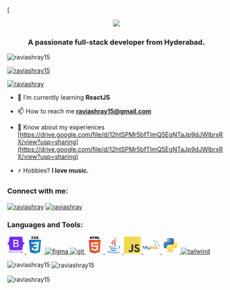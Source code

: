 [<p align="center">
  <img src="[https://readme-typing-svg.demolab.com/?lines=Hey!+I+am+Ravi+Ashray+.+.+.;Undergraduate+Student+at+VITAP;ReactJS+%26+Tailwind+Enthusiast&center=true&width=700&height=45&color=00F7EE&size=30](https://readme-typing-svg.demolab.com/demo/?weight=500&size=30&duration=3000&color=00F7EE&center=true&vCenter=true&width=700&lines=Hey!+I+am+Ravi+Ashray+.+.+.;A+passionate+full-stack+developer+from+Hyderabad.;ReactJS+%26+Tailwind+Enthusiast)">
</p>

<h3 align="center">A passionate full-stack developer from Hyderabad.</h3>

<p align="left"> <img src="https://komarev.com/ghpvc/?username=raviashray15&label=Profile%20views&color=0e75b6&style=flat" alt="raviashray15" /> </p>

<p align="left"> <a href="https://github.com/ryo-ma/github-profile-trophy"><img src="https://github-profile-trophy.vercel.app/?username=raviashray15" alt="raviashray15" /></a> </p>

<p align="left"> <a href="https://twitter.com/raviashray" target="blank"><img src="https://img.shields.io/twitter/follow/raviashray?logo=twitter&style=for-the-badge" alt="raviashray" /></a> </p>

- 🌱 I’m currently learning **ReactJS**

- 📫 How to reach me **raviashray15@gmail.com**

- 📄 Know about my experiences [https://drive.google.com/file/d/12htSPMr5bfTImQ5EgNTaJp9dJWlbrxRX/view?usp=sharing](https://drive.google.com/file/d/12htSPMr5bfTImQ5EgNTaJp9dJWlbrxRX/view?usp=sharing)

- ⚡ Hobbies? **I love music.**

<h3 align="left">Connect with me:</h3>
<p align="left">
<a href="https://twitter.com/raviashray" target="blank"><img align="center" src="https://raw.githubusercontent.com/rahuldkjain/github-profile-readme-generator/master/src/images/icons/Social/twitter.svg" alt="raviashray" height="30" width="40" /></a>
<a href="https://linkedin.com/in/raviashray" target="blank"><img align="center" src="https://raw.githubusercontent.com/rahuldkjain/github-profile-readme-generator/master/src/images/icons/Social/linked-in-alt.svg" alt="raviashray" height="30" width="40" /></a>
</p>

<h3 align="left">Languages and Tools:</h3>
<p align="left"> <a href="https://getbootstrap.com" target="_blank" rel="noreferrer"> <img src="https://raw.githubusercontent.com/devicons/devicon/master/icons/bootstrap/bootstrap-plain-wordmark.svg" alt="bootstrap" width="40" height="40"/> </a> <a href="https://www.w3schools.com/css/" target="_blank" rel="noreferrer"> <img src="https://raw.githubusercontent.com/devicons/devicon/master/icons/css3/css3-original-wordmark.svg" alt="css3" width="40" height="40"/> </a> <a href="https://www.figma.com/" target="_blank" rel="noreferrer"> <img src="https://www.vectorlogo.zone/logos/figma/figma-icon.svg" alt="figma" width="40" height="40"/> </a> <a href="https://git-scm.com/" target="_blank" rel="noreferrer"> <img src="https://www.vectorlogo.zone/logos/git-scm/git-scm-icon.svg" alt="git" width="40" height="40"/> </a> <a href="https://www.w3.org/html/" target="_blank" rel="noreferrer"> <img src="https://raw.githubusercontent.com/devicons/devicon/master/icons/html5/html5-original-wordmark.svg" alt="html5" width="40" height="40"/> </a> <a href="https://www.java.com" target="_blank" rel="noreferrer"> <img src="https://raw.githubusercontent.com/devicons/devicon/master/icons/java/java-original.svg" alt="java" width="40" height="40"/> </a> <a href="https://developer.mozilla.org/en-US/docs/Web/JavaScript" target="_blank" rel="noreferrer"> <img src="https://raw.githubusercontent.com/devicons/devicon/master/icons/javascript/javascript-original.svg" alt="javascript" width="40" height="40"/> </a> <a href="https://www.mysql.com/" target="_blank" rel="noreferrer"> <img src="https://raw.githubusercontent.com/devicons/devicon/master/icons/mysql/mysql-original-wordmark.svg" alt="mysql" width="40" height="40"/> </a> <a href="https://www.python.org" target="_blank" rel="noreferrer"> <img src="https://raw.githubusercontent.com/devicons/devicon/master/icons/python/python-original.svg" alt="python" width="40" height="40"/> </a> <a href="https://tailwindcss.com/" target="_blank" rel="noreferrer"> <img src="https://www.vectorlogo.zone/logos/tailwindcss/tailwindcss-icon.svg" alt="tailwind" width="40" height="40"/> </a> </p>

<p><img align="left" src="https://github-readme-stats.vercel.app/api/top-langs?username=raviashray15&show_icons=true&locale=en&layout=compact" alt="raviashray15" /></p>

<p>&nbsp;<img align="center" src="https://github-readme-stats.vercel.app/api?username=raviashray15&show_icons=true&locale=en" alt="raviashray15" /></p>

<p><img align="center" src="https://github-readme-streak-stats.herokuapp.com/?user=raviashray15&" alt="raviashray15" /></p>
